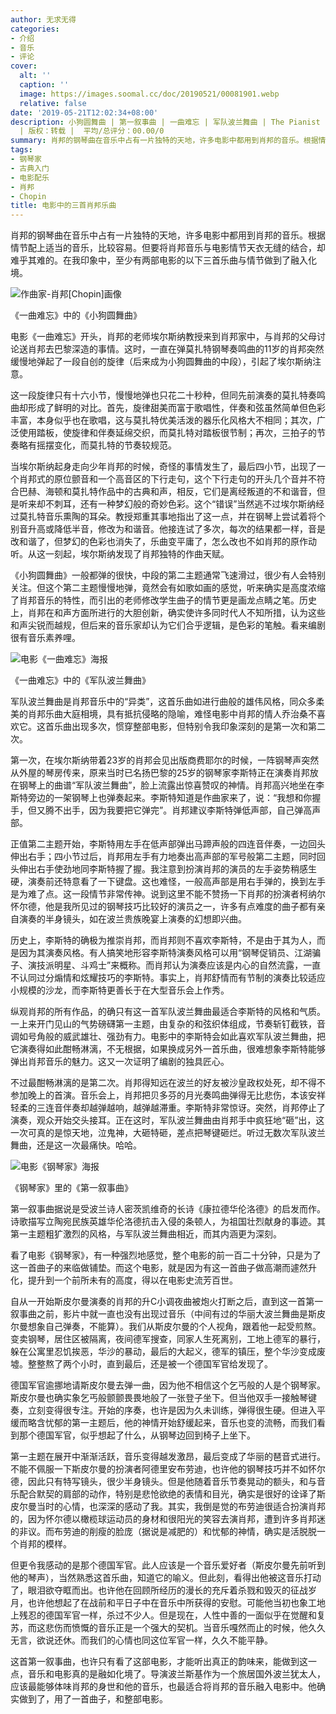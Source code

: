 ```yaml
---
author: 无求无得
categories:
- 介绍
- 音乐
- 评论
cover:
  alt: ''
  caption: ''
  image: https://images.soomal.cc/doc/20190521/00081901.webp
  relative: false
date: '2019-05-21T12:02:34+08:00'
description: 小狗圆舞曲 | 第一叙事曲 | 一曲难忘 | 军队波兰舞曲 | The Pianist | A Song to Remember | 源自：微信公众号-每晚古典音乐会
  | 版权：转载 |  平均/总评分：00.00/0
summary: 肖邦的钢琴曲在音乐中占有一片独特的天地，许多电影中都用到肖邦的音乐。根据情节配上适当的音乐，比较容易。但要将肖邦音乐与电影情节天衣无缝的结合，却难乎其难的。在我印象中，至少有两部电影的以下三首乐曲与情节做到了融入化境……
tags:
- 钢琴家
- 古典入门
- 电影配乐
- 肖邦
- Chopin
title: 电影中的三首肖邦乐曲
---
```


肖邦的钢琴曲在音乐中占有一片独特的天地，许多电影中都用到肖邦的音乐。根据情节配上适当的音乐，比较容易。但要将肖邦音乐与电影情节天衣无缝的结合，却难乎其难的。在我印象中，至少有两部电影的以下三首乐曲与情节做到了融入化境。

![作曲家-肖邦[Chopin]画像](https://images.soomal.cc/doc/20140430/00042114.webp)





《一曲难忘》中的《小狗圆舞曲》

电影《一曲难忘》开头，肖邦的老师埃尔斯纳教授来到肖邦家中，与肖邦的父母讨论送肖邦去巴黎深造的事情。这时，一直在弹莫扎特钢琴奏鸣曲的11岁的肖邦突然缓慢地弹起了一段自创的旋律（后来成为小狗圆舞曲的中段），引起了埃尔斯纳注意。 

这一段旋律只有十六小节，慢慢地弹也只花二十秒种，但同先前演奏的莫扎特奏鸣曲却形成了鲜明的对比。首先，旋律甜美而富于歌唱性，伴奏和弦虽然简单但色彩丰富，本身似乎也在歌唱，这与莫扎特优美活泼的器乐化风格大不相同；其次，广泛使用踏板，使旋律和伴奏延绵交织，而莫扎特对踏板很节制；再次，三拍子的节奏略有摇摆变化，而莫扎特的节奏较规范。

当埃尔斯纳起身走向少年肖邦的时候，奇怪的事情发生了，最后四小节，出现了一个肖邦式的原位颤音和一个高音区的下行走句，这个下行走句的开头几个音并不符合巴赫、海顿和莫扎特作品中的古典和声，相反，它们是离经叛道的不和谐音，但是听来却不刺耳，还有一种梦幻般的奇妙色彩。这个“错误”当然逃不过埃尔斯纳经过莫扎特音乐熏陶的耳朵。教授郑重其事地指出了这一点，并在钢琴上尝试着将个别音升高或降低半音，修改为和谐音。他接连试了多次，每次的结果都一样，音是改和谐了，但梦幻的色彩也消失了，乐曲变平庸了，怎么改也不如肖邦的原作动听。从这一刻起，埃尔斯纳发现了肖邦独特的作曲天赋。

《小狗圆舞曲》一般都弹的很快，中段的第二主题通常飞速滑过，很少有人会特别关注。但这个第二主题慢慢地弹，竟然会有如歌如画的感觉，听来确实是高度浓缩了肖邦音乐的特性，而引出的老师修改学生曲子的情节更是画龙点睛之笔。历史上，肖邦在和声方面所进行的大胆创新，确实使许多同时代人不知所措，认为这些和声尖锐而越规，但后来的音乐家却认为它们合乎逻辑，是色彩的笔触。看来编剧很有音乐素养哩。

![电影《一曲难忘》海报](https://images.soomal.cc/doc/20190521/00081900.webp)





《一曲难忘》中的《军队波兰舞曲》

军队波兰舞曲是肖邦音乐中的“异类”，这首乐曲如进行曲般的雄伟风格，同众多柔美的肖邦乐曲大庭相境，具有抵抗侵略的隐喻，难怪电影中肖邦的情人乔治桑不喜欢它。这首乐曲出现多次，惯穿整部电影，但特别令我印象深刻的是第一次和第二次。 

第一次，在埃尔斯纳带着23岁的肖邦会见出版商费耶尔的时候，一阵钢琴声突然从外屋的琴房传来，原来当时已名扬巴黎的25岁的钢琴家李斯特正在演奏肖邦放在钢琴上的曲谱“军队波兰舞曲”，脸上流露出惊喜赞叹的神情。肖邦高兴地坐在李斯特旁边的一架钢琴上也弹奏起来。李斯特知道是作曲家来了，说：“我想和你握手，但又腾不出手，因为我要把它弹完”。肖邦建议李斯特弹低声部，自己弹高声部。 

正值第二主题开始，李斯特用左手在低声部弹出马蹄声般的四连音伴奏，一边回头伸出右手；四小节过后，肖邦用左手有力地奏出高声部的军号般第二主题，同时回头伸出右手使劲地同李斯特握了握。我注意到扮演肖邦的演员的左手姿势稍感生硬，演奏前还特意看了一下键盘。这也难怪，一般高声部是用右手弹的，换到左手是为难了点。这一段情节非常传神。说到这里不能不赞扬一下肖邦的扮演者柯纳尔怀尔德，他是我所见过的钢琴技巧比较好的演员之一，许多有点难度的曲子都有亲自演奏的半身镜头，如在波兰贵族晚宴上演奏的幻想即兴曲。

历史上，李斯特的确极为推崇肖邦，而肖邦则不喜欢李斯特，不是由于其为人，而是因为其演奏风格。有人搞笑地形容李斯特演奏风格可以用“钢琴促销员、江湖骗子、演技派明星、斗鸡士”来概称。而肖邦认为演奏应该是内心的自然流露，一直不认同过分煽情和炫耀技巧的李斯特。事实上，肖邦舒情而有节制的演奏比较适应小规模的沙龙，而李斯特更善长于在大型音乐会上作秀。

纵观肖邦的所有作品，的确只有这一首军队波兰舞曲最适合李斯特的风格和气质。一上来开门见山的气势磅礴第一主题，由复杂的和弦织体组成，节奏斩钉截铁，音调如号角般的威武雄壮、强劲有力。电影中的李斯特会如此喜欢军队波兰舞曲，把它演奏得如此酣畅淋漓，不无根据，如果换成另外一首乐曲，很难想象李斯特能够弹出肖邦音乐的魅力。这又一次证明了编剧的独具匠心。

不过最酣畅淋漓的是第二次。肖邦得知远在波兰的好友被沙皇政权处死，却不得不参加晚上的首演。音乐会上，肖邦把贝多芬的月光奏鸣曲弹得无比悲伤，本该安祥轻柔的三连音伴奏却越弹越响，越弹越滞重。李斯特非常惊讶。突然，肖邦停止了演奏，观众开始交头接耳。正在这时，军队波兰舞曲由肖邦手中疯狂地“砸”出，这一次可真的是惊天地，泣鬼神，大砸特砸，差点把琴键砸烂。听过无数次军队波兰舞曲，还是这一次最痛快。哈哈。

![电影《钢琴家》海报](https://images.soomal.cc/doc/20180721/00075998.webp)





《钢琴家》里的《第一叙事曲》

第一叙事曲据说是受波兰诗人密茨凯维奇的长诗《康拉德华伦洛德》的启发而作。诗歌描写立陶宛民族英雄华伦洛德抗击入侵的条顿人，为祖国壮烈献身的事迹。其第一主题粗犷激烈的风格，与军队波兰舞曲相近，而其内涵更为深刻。 

看了电影《钢琴家》，有一种强烈地感觉，整个电影的前一百二十分钟，只是为了这一首曲子的来临做铺垫。而这个电影，就是因为有这一首曲子做高潮而遽然升化，提升到一个前所未有的高度，得以在电影史流芳百世。 

自从一开始斯皮尔曼演奏的肖邦的升C小调夜曲被炮火打断之后，直到这一首第一叙事曲之前，影片中就一直也没有出现过音乐（中间有过的华丽大波兰舞曲是斯皮尔曼想象自己弹奏，不能算）。我们从斯皮尔曼的个人视角，跟着他一起受煎熬。变卖钢琴，居住区被隔离，夜间德军搜查，同家人生死离别，工地上德军的暴行，躲在公寓里忍饥挨恶，华沙的暴动，最后的大起义，德军的镇压，整个华沙变成废墟。整整熬了两个小时，直到最后，还是被一个德国军官给发现了。 

德国军官逾挪地请斯皮尔曼去弹一曲，因为他不相信这个乞丐般的人是个钢琴家。斯皮尔曼也确实象乞丐般颤颤畏畏地般了一张登子坐下。但当他双手一接触琴键奏，立刻变得很专注。开始的序奏，也许是因为久未训练，弹得很生硬。但进入平缓而略含忧郁的第一主题后，他的神情开始舒缓起来，音乐也变的流畅，而我们看到那个德国军官，似乎想起了什么，从钢琴边回到椅子上坐下。

第一主题在展开中渐渐活跃，音乐变得越发激昂，最后变成了华丽的琶音式进行。不能不佩服一下斯皮尔曼的扮演者阿德里安布劳迪，也许他的钢琴技巧并不如怀尔德，因此只有特写镜头，很少半身镜头。但是他随着音乐节奏晃动的额头，和与音乐配合默契的肩部的动作，特别是悲怆欲绝的表情和目光，确实是很好的诠译了斯皮尔曼当时的心情，也深深的感动了我。其实，我倒是觉的布劳迪很适合扮演肖邦的，因为怀尔德以橄榄球运动员的身材和很阳光的笑容去演肖邦，遭到许多肖邦迷的非议。而布劳迪的削瘦的脸庞（据说是减肥的）和忧郁的神情，确实是活脱脱一个肖邦的模样。 

但更令我感动的是那个德国军官。此人应该是一个音乐爱好者（斯皮尔曼先前听到他的琴声），当然熟悉这首乐曲，知道它的喻义。但此刻，看得出他被这音乐打动了，眼泪欲夺眶而出。也许他在回顾所经历的漫长的充斥着杀戮和毁灭的征战岁月，也许他想起了在战前和平日子中在音乐中所获得的安慰。可能他当初也象工地上残忍的德国军官一样，杀过不少人。但是现在，人性中善的一面似乎在觉醒和复苏，而这悲伤而愤慨的音乐正是一个强大的契机。当音乐嘎然而止的时候，他久久无言，欲说还休。而我们的心情也同这位军官一样，久久不能平静。 

这首第一叙事曲，也许只有看了这部电影，才能听出真正的韵味来，能做到这一点，音乐和电影真的是融如化境了。导演波兰斯基作为一个旅居国外波兰犹太人，应该最能够体味肖邦的身世和他的音乐，也最适合将肖邦的音乐融入电影中。他确实做到了，用了一首曲子，和整部电影。